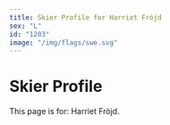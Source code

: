 ```yaml
---
title: Skier Profile for Harriet Fröjd
sex: "L"
id: "1203"
image: "/img/flags/swe.svg" 
---
```


# Skier Profile

This page is for: Harriet Fröjd.
    